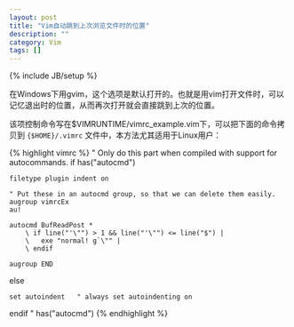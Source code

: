 ```yaml
---
layout: post
title: "Vim自动跳到上次浏览文件时的位置"
description: ""
category: Vim
tags: []
---
```

{% include JB/setup %}

在Windows下用gvim，这个选项是默认打开的。也就是用vim打开文件时，可以记忆退出时的位置，从而再次打开就会直接跳到上次的位置。

该项控制命令写在$VIMRUNTIME/vimrc_example.vim下，可以把下面的命令拷贝到 `{$HOME}/.vimrc` 文件中，本方法尤其适用于Linux用户：

{% highlight vimrc %}
" Only do this part when compiled with support for autocommands.
if has("autocmd")

	filetype plugin indent on

	" Put these in an autocmd group, so that we can delete them easily.
	augroup vimrcEx
	au!

	autocmd BufReadPost *
	    \ if line("'\"") > 1 && line("'\"") <= line("$") |
	    \   exe "normal! g`\"" |
	    \ endif

	augroup END

else

	set autoindent   " always set autoindenting on

endif " has("autocmd")
{% endhighlight %}